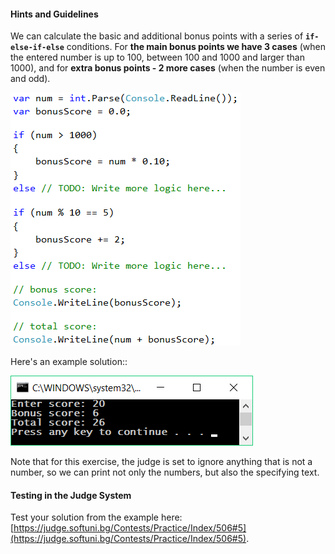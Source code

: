 #### Hints and Guidelines

We can calculate the basic and additional bonus points with a series of **`if-else-if-else`** conditions. For **the main bonus points we have 3 cases** (when the entered number is up to 100, between 100 and 1000 and larger than 1000), and for **extra bonus points - 2 more cases** (when the number is even and odd).

![](/assets/chapter-3-images/06.Bonus-score-01.png)

Here's an example solution::

![](/assets/chapter-3-images/06.Bonus-score-02.png)

Note that for this exercise, the judge is set to ignore anything that is not a number, so we can print not only the numbers, but also the specifying text.

#### Testing in the Judge System

Test your solution from the example here: [https://judge.softuni.bg/Contests/Practice/Index/506#5](https://judge.softuni.bg/Contests/Practice/Index/506#5).